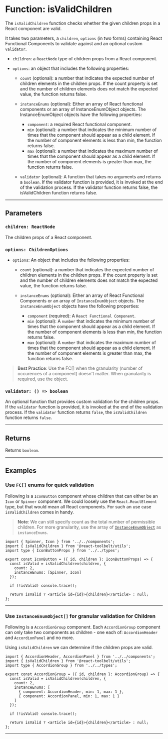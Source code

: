 # Function: isValidChildren

The `isValidChildren` function checks whether the given children props in a
React component are valid.

It takes two parameters, a `children`, `options` (in two forms) containing React
Functional Components to validate against and an optional custom `validator`.

- `children`: a `ReactNode` type of children props from a React component.

- `options`: an object that includes the following properties:

  - `count` (optional): a number that indicates the expected number of children
    elements in the children props. If the count property is set and the number
    of children elements does not match the expected value, the function returns
    false.
  - `instanceEnums` (optional): Either an array of React functional components
    or an array of InstanceEnumObject objects. The InstanceEnumObject objects
    have the following properties:

    - `component`: a required React functional component.
    - `min` (optional): a number that indicates the minimum number of times that
      the component should appear as a child element. If the number of component
      elements is less than min, the function returns false.
    - `max` (optional): a number that indicates the maximum number of times that
      the component should appear as a child element. If the number of component
      elements is greater than max, the function returns false.

  - `validator` (optional): A function that takes no arguments and returns a
    `boolean`. If the validator function is provided, it is invoked at the end
    of the validation process. If the validator function returns false, the
    isValidChildren function returns false.

---

## Parameters

### `children: ReactNode`

The children props of a React component.

### `options: ChildrenOptions`

- `options`: An object that includes the following properties:

  - `count` (optional): a number that indicates the expected number of children
    elements in the children props. If the count property is set and the number
    of children elements does not match the expected value, the function returns
    false.
  - `instanceEnums` (optional): Either an array of React Functional Components
    or an array of `InstanceEnumObject` objects. The `InstanceEnumObject`
    objects have the following properties:

    - `component` (required): A `React Functional Component`.
    - `min` (optional): A `number` that indicates the minimum number of times
      that the component should appear as a child element. If the number of
      component elements is less than min, the function returns false.
    - `max` (optional): A `number` that indicates the maximum number of times
      that the component should appear as a child element. If the number of
      component elements is greater than max, the function returns false.

> **Best Practice**: Use the FC[] when the granularity (number of occurences of
> a component) doesn't matter. When granularity is required, use the object.

### `validator: () => boolean`

An optional function that provides custom validation for the children props. If
the `validator` function is provided, it is invoked at the end of the validation
process. If the `validator` function returns `false`, the `isValidChildren`
function returns `false`.

---

## Returns

Returns `boolean`.

---

## Examples

### Use `FC[]` enums for quick validation

Following is a `IconButton` component whose children that can either be an
`Icon` or `Spinner` component. We could loosely use the `React.ReactElement`
type, but that would mean all React components. For such an use case
`isValidChildren` comes in handy.

> **Note**: We can still specify count as the total number of permissible
> children. For more granularity, use the array of
> [`InstanceEnumObject`](#use-instanceenumobject-for-granular-validation-for-children)
> as `instanceEnums`.

```tsx
import { Spinner, Icon } from '../../components';
import { isValidChildren } from '@react-toolbelt/utils';
import type { IconButtonProps } from '../../types';

export const IconButton = ({ id, children }: IconButtonProps) => {
  const isValid = isValidChildren(children, {
    count: 2,
    instanceEnums: [Spinner, Icon]
  });

  if (!isValid) console.trace();

  return isValid ? <article id={id}>{children}</article> : null;
};
```

---

### Use `InstanceEnumObject[]` for granular validation for Children

Following is a `AccordionGroup` component. Each `AccordionGroup` component can
only take two components as children - one each of: `AccordionHeader` and
`AccordionPanel` and no more.

Using `isValidChildren` we can determine if the children props are valid.

```tsx
import { AccordionHeader, AccordionPanel } from '../../components';
import { isValidChildren } from '@react-toolbelt/utils';
import type { AccordionGroup } from '../../types';

export const AccordionGroup = ({ id, children }: AccordionGroup) => {
  const isValid = isValidChildren(children, {
    count: 2,
    instanceEnums: [
      { component: AccordionHeader, min: 1, max: 1 },
      { component: AccordionPanel, min: 1, max: 1 }
    ]
  });

  if (!isValid) console.trace();

  return isValid ? <article id={id}>{children}</article> : null;
};
```

---
